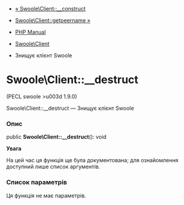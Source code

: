 - [« Swoole\Client::\_\_construct](swoole-client.construct.md)
- [Swoole\Client::getpeername »](swoole-client.getpeername.md)

- [PHP Manual](index.md)
- [Swoole\Client](class.swoole-client.md)
- Знищує клієнт Swoole

# Swoole\Client::\_\_destruct

(PECL swoole \>u003d 1.9.0)

Swoole\Client::\_\_destruct — Знищує клієнт Swoole

### Опис

public **Swoole\Client::\_\_destruct**(): void

**Увага**

На цей час ця функція ще була документована; для
ознайомлення доступний лише список аргументів.

### Список параметрів

Ця функція не має параметрів.
